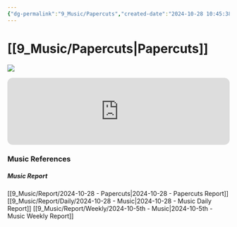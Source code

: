 ```yaml
---
{"dg-permalink":"9_Music/Papercuts","created-date":"2024-10-28 10:45:38 pm","date":"2024-10-28","type":"music","tags":["music"],"aliases":null,"title":"Papercuts","music-url":"https://open.spotify.com/track/1uAkU42SNZn4PlUFrS8zmg","album":"Papercuts","album-release-date":"2021-01-28","album-url":"https://open.spotify.com/album/7beNybQ6Mr9NnFZjtXXb5i","cover":"![Papercuts](https://i.scdn.co/image/ab67616d00001e02c19d9cd49577d6a06190784a)","cover-url":"https://i.scdn.co/image/ab67616d00001e02c19d9cd49577d6a06190784a","artists":"Landon Conrath","added-at":"Mon Oct 28 2024 - 오후 10:45:40","rating":"⭐⭐⭐⭐⭐⭐⭐⭐","dg-publish":true,"permalink":"/9_Music/Papercuts/","dgPassFrontmatter":true,"noteIcon":"1"}
---
```


# [[9_Music/Papercuts\|Papercuts]]
![](https://i.scdn.co/image/ab67616d00001e02c19d9cd49577d6a06190784a)


<div class="container-root"><span></span></div><div><div class="container-root"><iframe style="border-radius:12px" src="https://open.spotify.com/embed/track/1uAkU42SNZn4PlUFrS8zmg?utm_source=generator" width="100%" height="152" frameborder="0" allowfullscreen="" allow="autoplay; clipboard-write; encrypted-media; fullscreen; picture-in-picture" loading="lazy"></iframe></div></div>



### Music References
##### Music Report
[[9_Music/Report/2024-10-28 - Papercuts\|2024-10-28 - Papercuts Report]]
[[9_Music/Report/Daily/2024-10-28 - Music\|2024-10-28 - Music Daily Report]]
[[9_Music/Report/Weekly/2024-10-5th - Music\|2024-10-5th - Music Weekly Report]]





